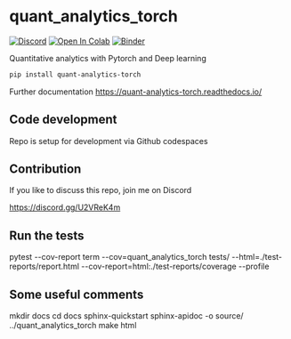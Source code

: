 # quant_analytics_torch

[![Discord](https://img.shields.io/discord/1038839012602941528.svg?color=7289da&&logo=discord)](https://discord.gg/U2VReK4m)
[![Open In Colab](https://colab.research.google.com/assets/colab-badge.svg)](https://colab.research.google.com/github/QuantAnalyticsTorch/quant_analytics_torch/blob/main/docs/source/examples/SSVICalibration.ipynb)
[![Binder](https://mybinder.org/badge_logo.svg)](https://mybinder.org/v2/gh/QuantAnalyticsTorch/quant_analytics_torch.git/main?urlpath=lab%2Ftree%2Fdocs%2Fsource%2Fexamples)

Quantitative analytics with Pytorch and Deep learning

```bash
pip install quant-analytics-torch
```

Further documentation https://quant-analytics-torch.readthedocs.io/

## Code development

Repo is setup for development via Github codespaces

## Contribution

If you like to discuss this repo, join me on Discord

https://discord.gg/U2VReK4m

## Run the tests

pytest --cov-report term --cov=quant_analytics_torch tests/ --html=./test-reports/report.html --cov-report=html:./test-reports/coverage --profile

## Some useful comments

mkdir docs
cd docs
sphinx-quickstart
sphinx-apidoc -o source/ ../quant_analytics_torch
make html
